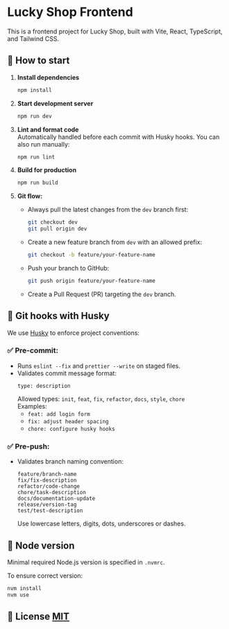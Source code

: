 # Lucky Shop Frontend

This is a frontend project for Lucky Shop, built with Vite, React, TypeScript, and Tailwind CSS.

## 🚀 How to start

1. **Install dependencies**

   ```bash
   npm install
   ```

2. **Start development server**

   ```bash
   npm run dev
   ```

3. **Lint and format code**  
   Automatically handled before each commit with Husky hooks. You can also run manually:

   ```bash
   npm run lint
   ```

4. **Build for production**

   ```bash
   npm run build
   ```

5. **Git flow:**

   - Always pull the latest changes from the `dev` branch first:

     ```bash
     git checkout dev
     git pull origin dev
     ```

   - Create a new feature branch from `dev` with an allowed prefix:

     ```bash
     git checkout -b feature/your-feature-name
     ```

   - Push your branch to GitHub:

     ```bash
     git push origin feature/your-feature-name
     ```

   - Create a Pull Request (PR) targeting the `dev` branch.

## 🧪 Git hooks with Husky

We use [Husky](https://typicode.github.io/husky/#/) to enforce project conventions:

### ✅ Pre-commit:

- Runs `eslint --fix` and `prettier --write` on staged files.
- Validates commit message format:
  ```
  type: description
  ```
  Allowed types: `init`, `feat`, `fix`, `refactor`, `docs`, `style`, `chore`  
  Examples:
  - `feat: add login form`
  - `fix: adjust header spacing`
  - `chore: configure husky hooks`

### ✅ Pre-push:

- Validates branch naming convention:
  ```
  feature/branch-name
  fix/fix-description
  refactor/code-change
  chore/task-description
  docs/documentation-update
  release/version-tag
  test/test-description
  ```
  Use lowercase letters, digits, dots, underscores or dashes.

## 📘 Node version

Minimal required Node.js version is specified in `.nvmrc`.

To ensure correct version:

```bash
nvm install
nvm use
```

## 📄 License [MIT](./LICENSE)
